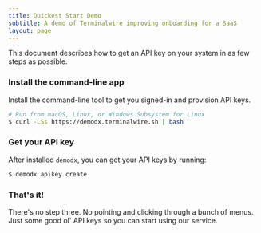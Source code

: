 ```yaml
---
title: Quickest Start Demo
subtitle: A demo of Terminalwire improving onboarding for a SaaS
layout: page
---
```


This document describes how to get an API key on your system in as few steps as possible.

### Install the command-line app

Install the command-line tool to get you signed-in and provision API keys.

```sh
# Run from macOS, Linux, or Windows Subsystem for Linux
$ curl -LSs https://demodx.terminalwire.sh | bash
```

### Get your API key

After installed `demodx`, you can get your API keys by running:

```sh
$ demodx apikey create
```

### That's it!

There's no step three. No pointing and clicking through a bunch of menus. Just some good ol' API keys so you can start using our service.
